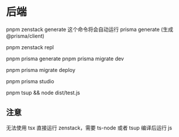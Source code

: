 # 后端

pnpm zenstack generate
这个命令将会自动运行 prisma generate (生成 @prisma/client)

pnpm zenstack repl

pnpm prisma generate
pnpm prisma migrate dev
<!-- 将应用部署到集成环境 -->
pnpm prisma migrate deploy

pnpm prisma studio
<!-- 不知道为什么我现在无法打开这个 -->

pnpm tsup && node dist/test.js

## 注意

无法使用 tsx 直接运行 zenstack，需要 ts-node 或者 tsup 编译后运行 js